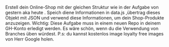 
Erstell  dein Online-Shop mit der gleichen Struktur wie in der Aufgabe von gestern aka heute .
Speich diene Informationen in data.js ,übertrag dieses Objekt mit JSON und verwend diese Informationen, um dein Shop-Produkte anzuzeigen.
 Wichtig: Diese Aufgabe muss in einem neuen Repo in deinem GH-Konto erledigt werden. Es wäre schön, wenn du die Verwendung von Branches üben würdest.
P.s: du kannst kostenlos image loyalty free images von Herr Google holen.